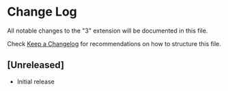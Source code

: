# Change Log

All notable changes to the "3" extension will be documented in this file.

Check [Keep a Changelog](http://keepachangelog.com/) for recommendations on how to structure this file.

## [Unreleased]

- Initial release